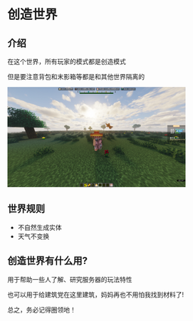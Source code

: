 # 创造世界

## 介绍

在这个世界，所有玩家的模式都是创造模式

但是要注意背包和末影箱等都是和其他世界隔离的

<img src="/World/img/world_creative1.png" width="400px">

## 世界规则

* 不自然生成实体
* 天气不变换

## 创造世界有什么用?

用于帮助一些人了解、研究服务器的玩法特性

也可以用于给建筑党在这里建筑，妈妈再也不用怕我找到材料了!

总之，务必记得圈领地！

